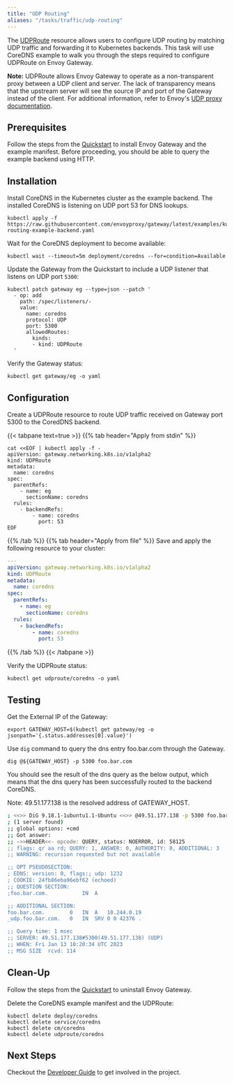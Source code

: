 ```yaml
---
title: "UDP Routing"
aliases: "/tasks/traffic/udp-routing"
---
```


The [UDPRoute][] resource allows users to configure UDP routing by matching UDP traffic and forwarding it to Kubernetes
backends. This task will use CoreDNS example to walk you through the steps required to configure UDPRoute on Envoy
Gateway.

__Note:__ UDPRoute allows Envoy Gateway to operate as a non-transparent proxy between a UDP client and server. The lack
of transparency means that the upstream server will see the source IP and port of the Gateway instead of the client.
For additional information, refer to Envoy's [UDP proxy documentation][].

## Prerequisites

Follow the steps from the [Quickstart](../../quickstart) to install Envoy Gateway and the example manifest.
Before proceeding, you should be able to query the example backend using HTTP.

## Installation

Install CoreDNS in the Kubernetes cluster as the example backend. The installed CoreDNS is listening on
UDP port 53 for DNS lookups.

```shell
kubectl apply -f https://raw.githubusercontent.com/envoyproxy/gateway/latest/examples/kubernetes/udp-routing-example-backend.yaml
```

Wait for the CoreDNS deployment to become available:

```shell
kubectl wait --timeout=5m deployment/coredns --for=condition=Available
```

Update the Gateway from the Quickstart to include a UDP listener that listens on UDP port `5300`:

```shell
kubectl patch gateway eg --type=json --patch '
  - op: add
    path: /spec/listeners/-
    value:
      name: coredns
      protocol: UDP
      port: 5300
      allowedRoutes:
        kinds:
        - kind: UDPRoute
  '
```

Verify the Gateway status:

```shell
kubectl get gateway/eg -o yaml
```

## Configuration

Create a UDPRoute resource to route UDP traffic received on Gateway port 5300 to the CoredDNS backend.

{{< tabpane text=true >}}
{{% tab header="Apply from stdin" %}}

```shell
cat <<EOF | kubectl apply -f -
apiVersion: gateway.networking.k8s.io/v1alpha2
kind: UDPRoute
metadata:
  name: coredns
spec:
  parentRefs:
    - name: eg
      sectionName: coredns
  rules:
    - backendRefs:
        - name: coredns
          port: 53
EOF
```

{{% /tab %}}
{{% tab header="Apply from file" %}}
Save and apply the following resource to your cluster:

```yaml
---
apiVersion: gateway.networking.k8s.io/v1alpha2
kind: UDPRoute
metadata:
  name: coredns
spec:
  parentRefs:
    - name: eg
      sectionName: coredns
  rules:
    - backendRefs:
        - name: coredns
          port: 53
```

{{% /tab %}}
{{< /tabpane >}}

Verify the UDPRoute status:

```shell
kubectl get udproute/coredns -o yaml
```

## Testing

Get the External IP of the Gateway:

```shell
export GATEWAY_HOST=$(kubectl get gateway/eg -o jsonpath='{.status.addresses[0].value}')
```

Use `dig` command to query the dns entry foo.bar.com through the Gateway.

```shell
dig @${GATEWAY_HOST} -p 5300 foo.bar.com
```

You should see the result of the dns query as the below output, which means that the dns query has been successfully
routed to the backend CoreDNS.

Note: 49.51.177.138 is the resolved address of GATEWAY_HOST.

```bash
; <<>> DiG 9.18.1-1ubuntu1.1-Ubuntu <<>> @49.51.177.138 -p 5300 foo.bar.com
; (1 server found)
;; global options: +cmd
;; Got answer:
;; ->>HEADER<<- opcode: QUERY, status: NOERROR, id: 58125
;; flags: qr aa rd; QUERY: 1, ANSWER: 0, AUTHORITY: 0, ADDITIONAL: 3
;; WARNING: recursion requested but not available

;; OPT PSEUDOSECTION:
; EDNS: version: 0, flags:; udp: 1232
; COOKIE: 24fb86eba96ebf62 (echoed)
;; QUESTION SECTION:
;foo.bar.com.			IN	A

;; ADDITIONAL SECTION:
foo.bar.com.		0	IN	A	10.244.0.19
_udp.foo.bar.com.	0	IN	SRV	0 0 42376 .

;; Query time: 1 msec
;; SERVER: 49.51.177.138#5300(49.51.177.138) (UDP)
;; WHEN: Fri Jan 13 10:20:34 UTC 2023
;; MSG SIZE  rcvd: 114
```

## Clean-Up

Follow the steps from the [Quickstart](../../quickstart) to uninstall Envoy Gateway.

Delete the CoreDNS example manifest and the UDPRoute:

```shell
kubectl delete deploy/coredns
kubectl delete service/coredns
kubectl delete cm/coredns
kubectl delete udproute/coredns
```

## Next Steps

Checkout the [Developer Guide](../../../contributions/develop) to get involved in the project.

[UDPRoute]: https://gateway-api.sigs.k8s.io/references/spec/#gateway.networking.k8s.io/v1alpha2.UDPRoute
[UDP proxy documentation]: https://www.envoyproxy.io/docs/envoy/latest/configuration/listeners/udp_filters/udp_proxy
